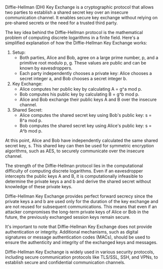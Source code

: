 Diffie-Hellman (DH) Key Exchange is a cryptographic protocol that allows two parties to establish a shared secret key over an insecure communication channel. It enables secure key exchange without relying on pre-shared secrets or the need for a trusted third party.

The key idea behind the Diffie-Hellman protocol is the mathematical problem of computing discrete logarithms in a finite field. Here's a simplified explanation of how the Diffie-Hellman Key Exchange works:

1.  Setup:
    -   Both parties, Alice and Bob, agree on a large prime number, p, and a primitive root modulo p, g. These values are public and can be known by eavesdroppers.
    -   Each party independently chooses a private key: Alice chooses a secret integer a, and Bob chooses a secret integer b.
2.  Key Exchange:
    -   Alice computes her public key by calculating A = g^a mod p.
    -   Bob computes his public key by calculating B = g^b mod p.
    -   Alice and Bob exchange their public keys A and B over the insecure channel.
3.  Shared Secret:
    -   Alice computes the shared secret key using Bob's public key: s = B^a mod p.
    -   Bob computes the shared secret key using Alice's public key: s = A^b mod p.

At this point, Alice and Bob have independently calculated the same shared secret key, s. This shared key can then be used for symmetric encryption algorithms, such as AES, to securely communicate over the insecure channel.

The strength of the Diffie-Hellman protocol lies in the computational difficulty of computing discrete logarithms. Even if an eavesdropper intercepts the public keys A and B, it is computationally infeasible to determine the private keys a and b and derive the shared secret without knowledge of these private keys.

Diffie-Hellman Key Exchange provides perfect forward secrecy since the private keys a and b are used only for the duration of the key exchange and are not reused for subsequent communications. This means that even if an attacker compromises the long-term private keys of Alice or Bob in the future, the previously exchanged session keys remain secure.

It's important to note that Diffie-Hellman Key Exchange does not provide authentication or integrity. Additional mechanisms, such as digital signatures or message authentication codes (MACs), should be used to ensure the authenticity and integrity of the exchanged keys and messages.

Diffie-Hellman Key Exchange is widely used in various security protocols, including secure communication protocols like TLS/SSL, SSH, and VPNs, to establish secure and confidential communication channels.
